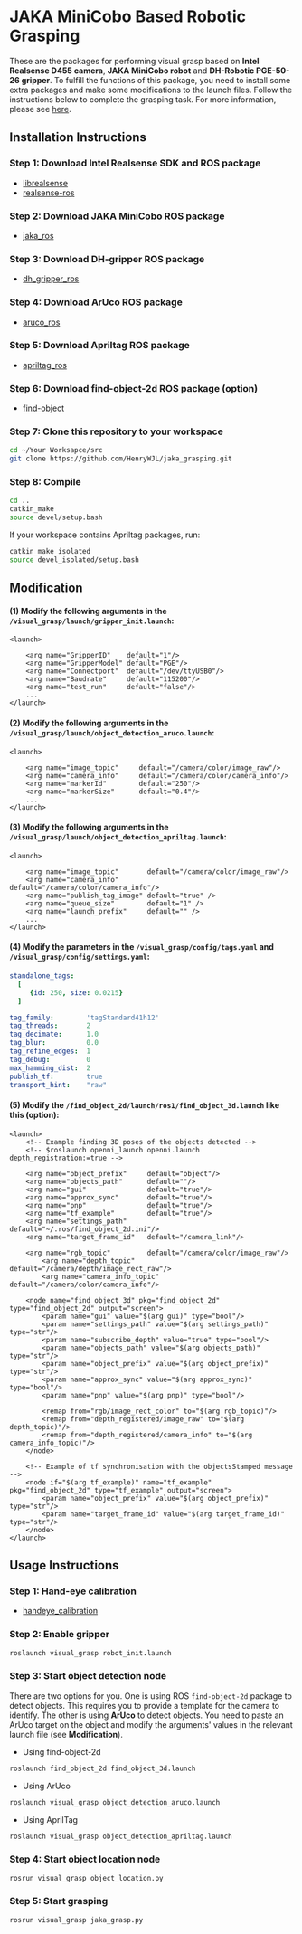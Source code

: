# JAKA MiniCobo Based Robotic Grasping

These are the packages for performing visual grasp based on **Intel Realsense D455 camera**, **JAKA MiniCobo robot** and **DH-Robotic PGE-50-26 gripper**. To fulfill the functions of this package, you need to install some extra packages and make some modifications to the launch files. Follow the instructions below to complete the grasping task. For more information, please see [here](https://github.com/HenryWJL/RGB-D_Camera_Based_Robotic_Grasping_Project).

## Installation Instructions

### Step 1: Download Intel Realsense SDK and ROS package
- [librealsense](https://github.com/IntelRealSense/librealsense)
- [realsense-ros](https://github.com/IntelRealSense/realsense-ros/tree/ros1-legacy)

### Step 2: Download JAKA MiniCobo ROS package
- [jaka_ros](https://github.com/JAKARobotics/JAKA_ROS_Driver)

### Step 3: Download DH-gripper ROS package
- [dh_gripper_ros](https://github.com/DH-Robotics/dh_gripper_ros)

### Step 4: Download ArUco ROS package 
- [aruco_ros](https://github.com/pal-robotics/aruco_ros)

### Step 5: Download Apriltag ROS package
- [apriltag_ros](https://github.com/AprilRobotics/apriltag_ros)

### Step 6: Download find-object-2d ROS package (option)
- [find-object](https://github.com/introlab/find-object)

### Step 7: Clone this repository to your workspace
```bash
cd ~/Your Worksapce/src
git clone https://github.com/HenryWJL/jaka_grasping.git
```

### Step 8: Compile
```bash
cd ..
catkin_make
source devel/setup.bash
```
If your workspace contains Apriltag packages, run:
```bash
catkin_make_isolated
source devel_isolated/setup.bash
```

## Modification

#### (1) Modify the following arguments in the `/visual_grasp/launch/gripper_init.launch`:
```launch
<launch>
	
    <arg name="GripperID"    default="1"/>
    <arg name="GripperModel" default="PGE"/>
    <arg name="Connectport"  default="/dev/ttyUSB0"/>
    <arg name="Baudrate"     default="115200"/>
    <arg name="test_run"     default="false"/>
    ...
</launch>
 ```
#### (2) Modify the following arguments in the `/visual_grasp/launch/object_detection_aruco.launch`: 
```launch
<launch>

    <arg name="image_topic"     default="/camera/color/image_raw"/>
    <arg name="camera_info"     default="/camera/color/camera_info"/> 
    <arg name="markerId"        default="250"/>
    <arg name="markerSize"      default="0.4"/>
    ...
</launch>
```
#### (3) Modify the following arguments in the `/visual_grasp/launch/object_detection_apriltag.launch`:
```launch
<launch>

    <arg name="image_topic"       default="/camera/color/image_raw"/>
    <arg name="camera_info"       default="/camera/color/camera_info"/>
    <arg name="publish_tag_image" default="true" />
    <arg name="queue_size"        default="1" />
    <arg name="launch_prefix"     default="" />
    ...
</launch>
```
#### (4) Modify the parameters in the `/visual_grasp/config/tags.yaml` and `/visual_grasp/config/settings.yaml`:
```yaml
standalone_tags:
  [
     {id: 250, size: 0.0215}
  ]
```
```yaml
tag_family:        'tagStandard41h12' 
tag_threads:       2          
tag_decimate:      1.0        
tag_blur:          0.0        
tag_refine_edges:  1          
tag_debug:         0          
max_hamming_dist:  2          
publish_tf:        true       
transport_hint:    "raw"
```
#### (5) Modify the `/find_object_2d/launch/ros1/find_object_3d.launch` like this (option):
```launch
<launch>
	<!-- Example finding 3D poses of the objects detected -->
	<!-- $roslaunch openni_launch openni.launch depth_registration:=true -->
	
	<arg name="object_prefix"     default="object"/>
	<arg name="objects_path"      default=""/>
	<arg name="gui"               default="true"/>
	<arg name="approx_sync"       default="true"/>
	<arg name="pnp"               default="true"/>
	<arg name="tf_example"        default="true"/>
	<arg name="settings_path"     default="~/.ros/find_object_2d.ini"/>
	<arg name="target_frame_id"   default="/camera_link"/>
	
	<arg name="rgb_topic"         default="/camera/color/image_raw"/>
        <arg name="depth_topic"       default="/camera/depth/image_rect_raw"/>
        <arg name="camera_info_topic" default="/camera/color/camera_info"/>
	
	<node name="find_object_3d" pkg="find_object_2d" type="find_object_2d" output="screen">
		<param name="gui" value="$(arg gui)" type="bool"/>
		<param name="settings_path" value="$(arg settings_path)" type="str"/>
		<param name="subscribe_depth" value="true" type="bool"/>
		<param name="objects_path" value="$(arg objects_path)" type="str"/>
		<param name="object_prefix" value="$(arg object_prefix)" type="str"/>
		<param name="approx_sync" value="$(arg approx_sync)" type="bool"/>
		<param name="pnp" value="$(arg pnp)" type="bool"/>
		
		<remap from="rgb/image_rect_color" to="$(arg rgb_topic)"/>
		<remap from="depth_registered/image_raw" to="$(arg depth_topic)"/>
		<remap from="depth_registered/camera_info" to="$(arg camera_info_topic)"/>
	</node>
	
	<!-- Example of tf synchronisation with the objectsStamped message -->
	<node if="$(arg tf_example)" name="tf_example" pkg="find_object_2d" type="tf_example" output="screen">
		<param name="object_prefix" value="$(arg object_prefix)" type="str"/>
		<param name="target_frame_id" value="$(arg target_frame_id)" type="str"/>
	</node>
</launch>
```

## Usage Instructions

### Step 1: Hand-eye calibration
- [handeye_calibration](https://github.com/HenryWJL/jaka_grasping/tree/main/handeye_calibration)

### Step 2: Enable gripper
```bash
roslaunch visual_grasp robot_init.launch
```
### Step 3: Start object detection node
There are two options for you. One is using ROS `find-object-2d` package to detect objects. This requires you to provide a template for the camera to identify. The other is using **ArUco** to detect objects. You need to paste an ArUco target on the object and modify the arguments' values in the relevant launch file (see **Modification**).

- Using find-object-2d
```bash
roslaunch find_object_2d find_object_3d.launch
```
- Using ArUco
```bash
roslaunch visual_grasp object_detection_aruco.launch
```
- Using AprilTag
```bash
roslaunch visual_grasp object_detection_apriltag.launch
```
### Step 4: Start object location node
```bash
rosrun visual_grasp object_location.py
```
### Step 5: Start grasping
```bash
rosrun visual_grasp jaka_grasp.py
```
